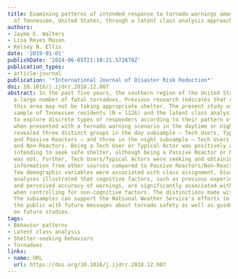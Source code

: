 ```yaml
---
title: Examining patterns of intended response to tornado warnings among residents
  of Tennessee, United States, through a latent class analysis approach
authors:
- Jayme E. Walters
- Lisa Reyes Mason
- Kelsey N. Ellis
date: '2019-01-01'
publishDate: '2024-06-05T21:10:21.572670Z'
publication_types:
- article-journal
publication: '*International Journal of Disaster Risk Reduction*'
doi: 10.1016/j.ijdrr.2018.12.007
abstract: In the past five years, the southern region of the United States has had
  a large number of fatal tornadoes. Previous research indicates that residents of
  this area may not be taking appropriate shelter. The present study uses a random
  sample of Tennessee residents (N = 1126) and the latent class analysis (LCA) technique
  to explore discrete types of responders according to their pattern of intended behaviors
  when presented with a tornado warning scenario in the daytime or nighttime. LCA
  revealed three distinct groups in the day subsample – Tech Users, Typical Actors,
  and Passive Reactors – and three in the night subsample – Tech Users, Typical Actors,
  and Non-Reactors. Being a Tech User or Typical Actor was positively associated with
  intending to seek safe shelter, although being a Passive Reactor or Non-Reactor
  was not. Further, Tech Users/Typical Actors were seeking and obtaining more warning
  information from other sources compared to Passive Reactors/Non-Reactors. While
  few demographic variables were associated with class assignment, bivariate and multivariate
  analyses illustrated that cognitive factors, such as previous experience with tornadoes
  and perceived accuracy of warnings, are significantly associated with class membership
  when controlling for non-cognitive factors. The distinctions made within and between
  the subsamples can support the National Weather Service's efforts to better target
  the public with future messages about tornado safety as well as guide researchers
  on future studies.
tags:
- Behavior patterns
- Latent class analysis
- Shelter-seeking behaviors
- Tornadoes
links:
- name: URL
  url: https://doi.org/10.1016/j.ijdrr.2018.12.007
---
```

